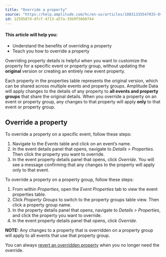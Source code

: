 ```yaml
---
title: "Override a property"
source: "https://help.amplitude.com/hc/en-us/articles/10831335547035-Override-a-property"
id: 1259587d-dfcf-4713-a57a-35b9f5660744
---
```


#### This article will help you:

* Understand the benefits of overriding a property
* Teach you how to override a property

Overriding property details is helpful when you want to customize the property for a specific event or property group, without updating the **original** version or creating an entirely new event property. 

Each property in the properties table represents the original version, which can be shared across multiple events and property groups. Amplitude Data will apply changes to the details of any property to **all events and property groups** that share the original details. When you override a property on an event or property group, any changes to that property will apply **only** to that event or property group.

## Override a property

To override a property on a specific event, follow these steps:

1. Navigate to the *Events* table and click on an event’s name.
2. In the event details panel that opens, navigate to *Details > Properties.* Then click the property you want to override.
3. In the event property details panel that opens, click *Override*. You will see a message confirming that any changes to the property will apply only to that event.

To override a property on a property group, follow these steps:

1. From within *Properties*, open the *Event Properties* tab to view the event properties table.
2. Click *Property Groups* to switch to the property groups table view. Then click a property group name.
3. In the property details panel that opens, navigate to *Details > Properties*, and click the property you want to override.
4. In the event property details panel that opens, click *Override*.

**NOTE:** Any changes to a property that is overridden on a property group will apply to all events that use that property group.

You can always [revert an overridden property](/docs/data/override-property) when you no longer need the override.
